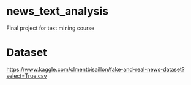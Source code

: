 # news_text_analysis
Final project for text mining course
# Dataset
https://www.kaggle.com/clmentbisaillon/fake-and-real-news-dataset?select=True.csv
